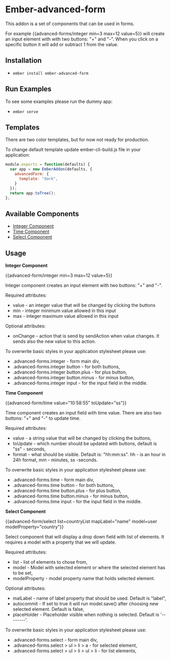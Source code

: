 # Ember-advanced-form

This addon is a set of components that can be used in forms.

For example {{advanced-forms/integer min=3 max=12 value=5}} will create an input element with with two buttons:
"+" and "-". When you click on a specific button it will add or subtract 1 from the value.

## Installation

* `ember install ember-advanced-form`

## Run Examples

To see some examples please run the dummy app:

* `ember serve`


## Templates  

There are two color templates, but for now not ready for production.

To change default template update ember-cli-build.js file in your application:

```javascript
module.exports = function(defaults) {
  var app = new EmberAddon(defaults, {
    advancedForm: {
      template: "dark",
    }
  });
  return app.toTree();
};
```

## Available Components

* [Integer Component](#integer_component)
* [Time Component](#time_component)
* [Select Component](#select_component)

## Usage  

<a name="integer_component"></a>__Integer Component__  

{{advanced-form/integer min=3 max=12 value=5}}

Integer component creates an input element with two buttons: "+" and "-".

Required attributes:
* value - an integer value that will be changed by clicking the buttons
* min - integer minimum value allowed in this input
* max - integer maximum value allowed in this input

Optional attributes:  
* onChange - action that is send by sendAction when value changes. It sends also the new value to this action.

To overwrite basic styles in your application stylesheet please use:  
* .advanced-forms.integer - form main div,  
* .advanced-forms.integer button - for both buttons,  
* .advanced-forms.integer button.plus - for plus button,  
* .advanced-forms.integer button.minus - for minus button,  
* .advanced-forms.integer input - for the input field in the middle.  

<a name="time_component"></a> __Time Component__  

{{advanced-form/time value="10:58:55" toUpdate="ss"}}

Time component creates an input field with time value. There are also two buttons: "+" and "-" to update time.  

Required attributes:
* value - a string value that will be changed by clicking the buttons,  
* toUpdate - which number should be updated with buttons, default is "ss" - seconds,  
* format - what should be visible. Default is: "hh:mm:ss". hh - is an hour in 24h format, mm - minutes, ss -seconds.

To overwrite basic styles in your application stylesheet please use:  
* .advanced-forms.time - form main div,  
* .advanced-forms.time button - for both buttons,  
* .advanced-forms.time button.plus - for plus button,  
* .advanced-forms.time button.minus - for minus button,  
* .advanced-forms.time input - for the input field in the middle.  

<a name="select_component"></a>__Select Component__  

{{advanced-form/select list=countryList mapLabel="name" model=user modelProperty="country"}}

Select component that will display a drop down field with list of elements. It requires a model with a property that we will update.  

Required attributes:  
* list - list of elements to chose from,  
* model - Model with selected element or where the selected element has to be set,  
* modelProperty - model property name that holds selected element.  

Optional attributes:  
* malLabel - name of label property that should be used. Default is "label",  
* autocommit - If set to true it will run model.save() after choosing new selected element. Default is false,  
* placeHolder - Placeholder visible when nothing is selected. Default is '--------'.

To overwrite basic styles in your application stylesheet please use:  
* .advanced-forms.select - form main div,  
* .advanced-forms.select > ul > li > a - for selected element,  
* .advanced-forms.select > ul > li > ul > li - for list elements,  

